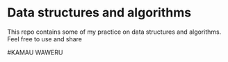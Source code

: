 # Data structures and algorithms
This repo contains some of my practice on data structures and algorithms.
Feel free to use and share

#KAMAU WAWERU
